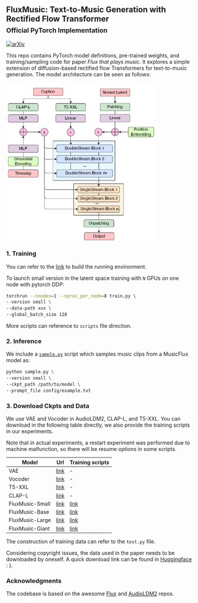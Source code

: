 ## FluxMusic: Text-to-Music Generation with Rectified Flow Transformer <br><sub>Official PyTorch Implementation</sub>

[![arXiv](https://img.shields.io/badge/arXiv-2407.11633-b31b1b.svg)](https://arxiv.org/abs/2407.11633)

This repo contains PyTorch model definitions, pre-trained weights, and training/sampling code for paper *Flux that plays music*. 
It explores a simple extension of diffusion-based rectified flow Transformers for text-to-music generation. The model architecture can be seen as follows: 

<img src=visuals/framework.png width=400 />



### 1. Training 

You can refer to the [link](https://github.com/black-forest-labs/flux) to build the running environment.

To launch small version in the latent space training with `N` GPUs on one node with pytorch DDP:
```bash
torchrun --nnodes=1 --nproc_per_node=8 train.py \
--version small \
--data-path xxx \
--global_batch_size 128
```

More scripts can reference to `scripts` file direction. 


### 2. Inference 

We include a [`sample.py`](sample.py) script which samples music clips from a MusicFlux model as:  
```bash
python sample.py \
--version small \
--ckpt_path /path/to/model \
--prompt_file config/example.txt
```


### 3. Download Ckpts and Data 

We use VAE and Vocoder in AudioLDM2, CLAP-L, and T5-XXL. You can download in the following table directly, we also provide the training scripts in our experiments. 

Note that in actual experiments, a restart experiment was performed due to machine malfunction, so there will be resume options in some scripts.


|  Model |  Url | Training scripts |  
|---------------|------------------|---------| 
| VAE | [link](https://huggingface.co/cvssp/audioldm2/tree/main/vae) | - |
| Vocoder | [link](https://huggingface.co/cvssp/audioldm2/tree/main/vocoder) | - |
| T5-XXL | [link](https://huggingface.co/stabilityai/stable-diffusion-3-medium-diffusers/tree/main/text_encoder_3) | - |
| CLAP-L | [link](https://huggingface.co/laion/larger_clap_music/tree/main) | - |
| FluxMusic-Small         | [link](https://huggingface.co/feizhengcong/FluxMusic)  |  [link](https://github.com/feizc/FluxMusic/blob/main/scripts/train_s.sh) | 
| FluxMusic-Base          | [link](https://huggingface.co/feizhengcong/FluxMusic)  | [link](https://github.com/feizc/FluxMusic/blob/main/scripts/train_b.sh) |  
| FluxMusic-Large         | [link](https://huggingface.co/feizhengcong/FluxMusic)  | [link](https://github.com/feizc/FluxMusic/blob/main/scripts/train_l.sh)  | 
| FluxMusic-Giant         | [link](https://huggingface.co/feizhengcong/FluxMusic)   | [link](https://github.com/feizc/FluxMusic/blob/main/scripts/train_g.sh) | 


The construction of training data can refer to the `test.py` file. 

Considering copyright issues, the data used in the paper needs to be downloaded by oneself.
A quick download link can be found in [Huggingface](https://huggingface.co/datasets?search=music) : ). 


### Acknowledgments

The codebase is based on the awesome [Flux](https://github.com/black-forest-labs/flux) and [AudioLDM2](https://github.com/haoheliu/AudioLDM2) repos. 





